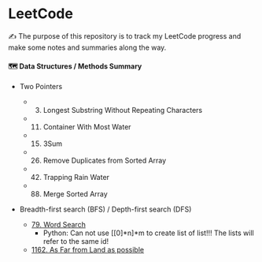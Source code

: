 # LeetCode
:writing_hand: The purpose of this repository is to track my LeetCode progress and make some notes and summaries along the way.


#### :world_map: Data Structures / Methods Summary
- Two Pointers
  - 3. Longest Substring Without Repeating Characters
  - 11. Container With Most Water
  - 15. 3Sum
  - 26. Remove Duplicates from Sorted Array
  - 42. Trapping Rain Water
  - 88. Merge Sorted Array
  
- Breadth-first search (BFS) / Depth-first search (DFS)
  - [79. Word Search](79_word_search_v2.py)
    - Python: Can not use [[0]*n]*m to create list of list!!! The lists will refer to the same id!
  - [1162. As Far from Land as possible](1162_As_Far_from_Land_as_Possible.py)

